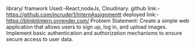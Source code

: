 library/ framwork Used:-React,nodeJs, Cloudinary. github link:- https://github.com/incruder1/InternAssignmentt deployed link:- https://blinkitintern.onrender.com/ Problem Statement: Create a simple web application that allows users to sign up, log in, and upload images. Implement basic authentication and authorization mechanisms to ensure secure access to user data.
